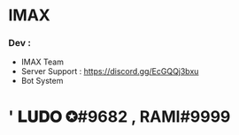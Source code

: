 #  IMAX


### Dev :

-  IMAX  Team
- Server Support : https://discord.gg/EcGQQj3bxu
- Bot System 

# ' 𝐋𝐔𝐃𝐎 ✪#9682 , RAMI#9999